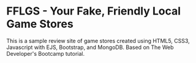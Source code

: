 # FFLGS - Your Fake, Friendly Local Game Stores
This is a sample review site of game stores created using HTML5, CSS3, Javascript with EJS, Bootstrap, and MongoDB. Based on The Web Developer's Bootcamp tutorial.
